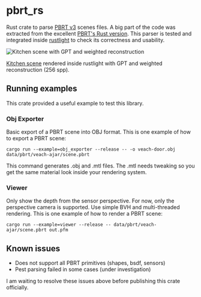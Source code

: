 # pbrt_rs

Rust crate to parse [PBRT v3](https://github.com/mmp/pbrt-v3) scenes files. A big part of the code was extracted from the excellent [PBRT's Rust version](https://github.com/wahn/rs_pbrt).
This parser is tested and integrated inside [rustlight](https://github.com/beltegeuse/rustlight) to check its correctness and usability.

![Kitchen scene with GPT and weighted reconstruction](http://beltegeuse.s3-website-ap-northeast-1.amazonaws.com/rustlight/pbrt_rs.png)

[Kitchen scene](https://benedikt-bitterli.me/resources/) rendered inside rustlight with GPT and weighted reconstruction (256 spp).

## Running examples

This crate provided a useful example to test this library.

### Obj Exporter

Basic export of a PBRT scene into OBJ format. This is one example of how to export a PBRT scene:

```
cargo run --example=obj_exporter --release -- -o veach-door.obj data/pbrt/veach-ajar/scene.pbrt
```

This command generates .obj and .mtl files. The .mtl needs tweaking so you get the same material look inside your rendering system.

### Viewer

Only show the depth from the sensor perspective. For now, only the perspective camera is supported. Use simple BVH and multi-threaded rendering. This is one example of how to render a PBRT scene:

```
cargo run --example=viewer --release -- data/pbrt/veach-ajar/scene.pbrt out.pfm
```

## Known issues
- Does not support all PBRT primitives (shapes, bsdf, sensors)
- Pest parsing failed in some cases (under investigation)

I am waiting to resolve these issues above before publishing this crate officially. 